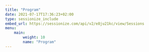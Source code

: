 ```yaml
---
title: "Program"
date: 2021-07-17T17:36:23+02:00
type: sessionize_include
embed_url: https://sessionize.com/api/v2/e8ju21kc/view/Sessions
menu:
    main:
        weight: 10
        name: "Program"
---
```

